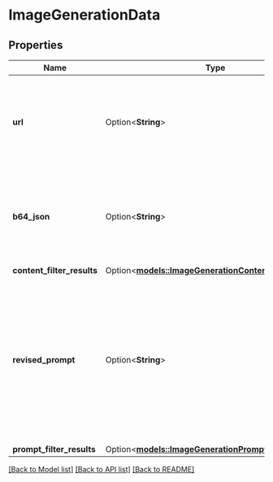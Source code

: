 # ImageGenerationData

## Properties

Name | Type | Description | Notes
------------ | ------------- | ------------- | -------------
**url** | Option<**String**> | The URL that provides temporary access to download the generated image. | [optional]
**b64_json** | Option<**String**> | The complete data for an image, represented as a base64-encoded string. | [optional]
**content_filter_results** | Option<[**models::ImageGenerationContentFilterResults**](ImageGenerationContentFilterResults.md)> |  | [optional]
**revised_prompt** | Option<**String**> | The final prompt used by the model to generate the image. Only provided with dall-3-models and only when revisions were made to the prompt. | [optional]
**prompt_filter_results** | Option<[**models::ImageGenerationPromptFilterResults**](ImageGenerationPromptFilterResults.md)> |  | [optional]

[[Back to Model list]](../README.md#documentation-for-models) [[Back to API list]](../README.md#documentation-for-api-endpoints) [[Back to README]](../README.md)


